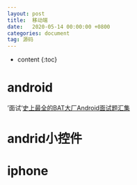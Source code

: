 ```yaml
---
layout: post
title:  移动端
date:   2020-05-14 00:00:00 +0800
categories: document
tag: 源码
---
```


* content
{:toc}


android			
====================================
’面试‘[史上最全的BAT大厂Android面试题汇集](https://github.com/AweiLoveAndroid/CommonDevKnowledge)



andrid小控件			
====================================



iphone			
====================================
